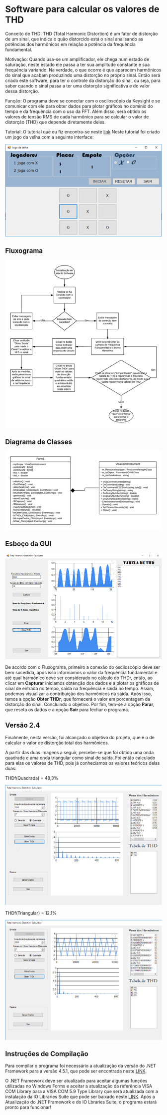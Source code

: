 # Software para calcular os valores de THD

Conceito de THD:
THD (Total Harmonic Distortion) é um fator de distorção de um sinal, que indica o quão distorcido está o sinal analisando as potências dos harmônicos em relação a potência da frequência fundamental.

Motivação:
Quando usa-se um amplificador, ele chega num estado de saturação, neste estado ele passa a ter sua amplitude constante e sua frequência variando. Na verdade, o que ocorre é que aparecem harmônicos do sinal que acabam produzindo uma distorção no próprio sinal. Então será criado este software, para ter o controle da distorção do sinal, ou seja, para saber quando o sinal passa a ter uma distorção significativa e do valor dessa distorção.

Função:
O programa deve se conectar com o osciloscópio da Keysight e se comunicar com ele para obter dados para plotar gráficos no domínio do tempo e da frequência com o uso da FFT. Além disso, será obtido os valores de tensão RMS de cada harmônico para se calcular o valor de distorção (THD) que depende diretamente deles.

Tutorial:
O tutorial que eu fiz encontra-se neste [link](https://www.youtube.com/watch?v=2pL2GOASWww&t=9s)
Neste tutorial foi criado um jogo da velha com a seguinte interface:

![](https://github.com/ProgramacaoEE2018/brasil_harmonicos/blob/master/Imagens/Interface_tutorial_JV.PNG)

## Fluxograma
![](https://github.com/ProgramacaoEE2018/brasil_harmonicos/blob/master/Imagens/Fluxograma%20do%20Software%20do%20THD.png)

## Diagrama de Classes
![](https://github.com/ProgramacaoEE2018/brasil_harmonicos/blob/master/Imagens/Diagrama%20de%20classes%20e%20relacionamentos.png)

## Esboço da GUI

![](https://github.com/ProgramacaoEE2018/brasil_harmonicos/blob/master/Imagens/Esboco.PNG)

De acordo com o Fluxograma, primeiro a conexão do osciloscópio deve ser bem sucedida, após isso informamos o valor da frequência fundamental e até qual harmônico deve ser considerado no cálculo do THDr, então, ao clicar em **Capturar** iniciamos obtenção dos dados e a plotar os gráficos de sinal de entrada no tempo, saída na frequência e saída no tempo. Assim, podemos visualizar a contribuição dos harmônicos na saída.
Após isso, temos a opção **Obter THDr**, que fornecerá o valor em porcentagem da distorção do sinal. Concluindo o objetivo.
Por fim, tem-se a opção **Parar**, que reseta os dados e a opção **Sair** para fechar o programa.

## Versão 2.4

Finalmente, nesta versão, foi alcançado o objetivo do projeto, que é o de calcular o valor de distorção total dos harmônicos. 

A partir das duas imagens a seguir, percebe-se que foi obtido uma onda quadrada e uma onda triangular como sinal de saída. Foi então calculado para elas os valores de THD, pois já conhecíamos os valores teóricos delas duas: 

THDf(Quadrada) = 48,3%

![](https://github.com/ProgramacaoEE2018/brasil_harmonicos/blob/master/Imagens/ResultadoFinal5.1.PNG)

THDf(Triangular) = 12.1%

![](https://github.com/ProgramacaoEE2018/brasil_harmonicos/blob/master/Imagens/ResultadoFinal6.1.PNG)

## Instruções de Compilação

Para compilar o programa foi necessário a atualização da versão do .NET Framework para a versão 4.5.1, que pode ser encontrada neste [LINK](https://www.microsoft.com/pt-br/download/details.aspx?id=30653).

O .NET Framework deve ser atualizado para aceitar algumas funções utilizadas no Windows Forms e aceitar a atualização da referência VISA COM Library para a VISA COM 5.9 Type Library que será atualizada com a instalação da IO Libraries Suite que pode ser baixado neste [LINK](http://www.keysight.com/find/iolib).
Após a Atualização do .NET Framework e do IO Lbraries Suite, o programa estará pronto para funcionar!
